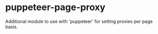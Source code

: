 # puppeteer-page-proxy
Additional module to use with 'puppeteer' for setting proxies per page basis.
